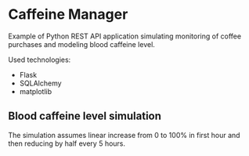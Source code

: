 # Caffeine Manager
Example of Python REST API application simulating monitoring of coffee purchases and modeling blood caffeine level. 

Used technologies:
* Flask
* SQLAlchemy
* matplotlib

## Blood caffeine level simulation 
The simulation assumes linear increase from 0 to 100% in first hour and then reducing by half every 5 hours.
